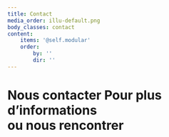 ```yaml
---
title: Contact
media_order: illu-default.png
body_classes: contact
content:
    items: '@self.modular'
    order:
        by: ''
        dir: ''
---
```


<h1>
Nous contacter
<span>Pour plus d’informations <br>
ou nous rencontrer</span>
</h1>


